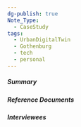 ```yaml
---
dg-publish: true
Note_Type:
  - CaseStudy
tags:
  - UrbanDigitalTwin
  - Gothenburg
  - tech
  - personal
---
```

##### Summary


##### Reference Documents
##### Interviewees
